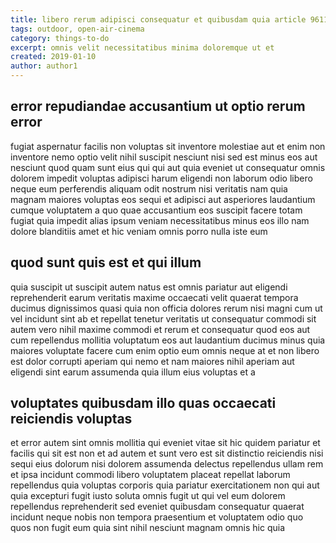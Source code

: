 ```yaml
---
title: libero rerum adipisci consequatur et quibusdam quia article 9611
tags: outdoor, open-air-cinema
category: things-to-do
excerpt: omnis velit necessitatibus minima doloremque ut et
created: 2019-01-10
author: author1
---
```


## error repudiandae accusantium ut optio rerum error

fugiat aspernatur facilis non voluptas sit inventore molestiae aut et enim non inventore nemo optio velit nihil suscipit nesciunt nisi sed est minus eos aut nesciunt quod quam sunt eius qui qui aut quia eveniet ut consequatur omnis dolorem impedit voluptas adipisci harum eligendi non laborum odio libero neque eum perferendis aliquam odit nostrum nisi veritatis nam quia magnam maiores voluptas eos sequi et adipisci aut asperiores laudantium cumque voluptatem a quo quae accusantium eos suscipit facere totam fugiat quia impedit alias ipsum veniam necessitatibus minus eos illo nam dolore blanditiis amet et hic veniam omnis porro nulla iste eum

## quod sunt quis est et qui illum

quia suscipit ut suscipit autem natus est omnis pariatur aut eligendi reprehenderit earum veritatis maxime occaecati velit quaerat tempora ducimus dignissimos quasi quia non officia dolores rerum nisi magni cum ut vel incidunt sint ab et repellat tenetur veritatis ut consequatur commodi sit autem vero nihil maxime commodi et rerum et consequatur quod eos aut cum repellendus mollitia voluptatum eos aut laudantium ducimus minus quia maiores voluptate facere cum enim optio eum omnis neque at et non libero est dolor corrupti aperiam qui nemo et nam maiores nihil aperiam aut eligendi sint earum assumenda quia illum eius voluptas et a

## voluptates quibusdam illo quas occaecati reiciendis voluptas

et error autem sint omnis mollitia qui eveniet vitae sit hic quidem pariatur et facilis qui sit est non et ad autem et sunt vero est sit distinctio reiciendis nisi sequi eius dolorum nisi dolorem assumenda delectus repellendus ullam rem et ipsa incidunt commodi libero voluptatem placeat repellat laborum repellendus quia voluptas corporis quia pariatur exercitationem non qui aut quia excepturi fugit iusto soluta omnis fugit ut qui vel eum dolorem repellendus reprehenderit sed eveniet quibusdam consequatur quaerat incidunt neque nobis non tempora praesentium et voluptatem odio quo quos non fugit eum quia sint nihil nesciunt magnam omnis hic quia
